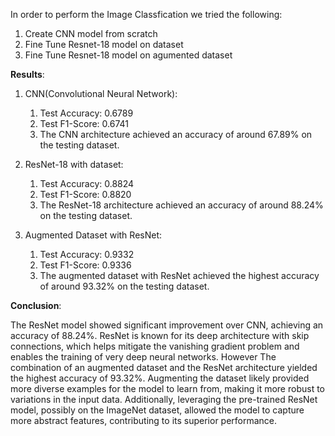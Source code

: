 In order to perform the Image Classfication we tried the following:

1. Create CNN model from scratch
2. Fine Tune Resnet-18 model on dataset
3. Fine Tune Resnet-18 model on agumented dataset

**Results**:
1. CNN(Convolutional Neural Network):
   1. Test Accuracy: 0.6789
   2. Test F1-Score: 0.6741
   3. The CNN architecture achieved an accuracy of around 67.89% on the testing dataset.
   
2. ResNet-18 with dataset:
   1. Test Accuracy: 0.8824
   2. Test F1-Score: 0.8820
   3. The ResNet-18 architecture achieved an accuracy of around 88.24% on the testing dataset.

3. Augmented Dataset with ResNet:
   1. Test Accuracy: 0.9332
   2. Test F1-Score: 0.9336
   3. The augmented dataset with ResNet achieved the highest accuracy of around 93.32% on the testing dataset.

**Conclusion**:

 The ResNet model showed significant improvement over CNN, achieving an accuracy of 88.24%. 
 ResNet is known for its deep architecture with skip connections,
 which helps mitigate the vanishing gradient problem and enables
 the training of very deep neural networks. However The
 combination of an augmented dataset and the ResNet
 architecture yielded the highest accuracy of 93.32%. Augmenting
 the dataset likely provided more diverse examples for the model
 to learn from, making it more robust to variations in the input data.
 Additionally, leveraging the pre-trained ResNet model, possibly on
 the ImageNet dataset, allowed the model to capture more
 abstract features, contributing to its superior performance.
